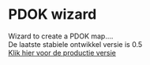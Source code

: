 # PDOK wizard

Wizard to create a PDOK map....<br/>
De laatste stabiele ontwikkel versie is 0.5<br/>
<a href="http://kaart.pdok.nl" target="_blank">Klik hier voor de productie versie</a>
